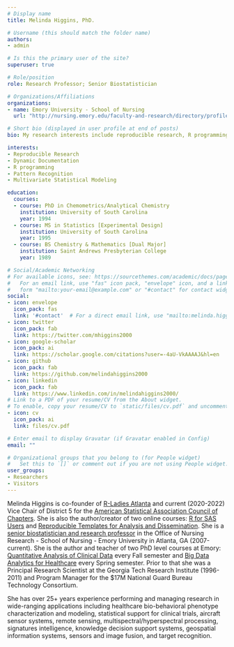 ```yaml
---
# Display name
title: Melinda Higgins, PhD.

# Username (this should match the folder name)
authors:
- admin

# Is this the primary user of the site?
superuser: true

# Role/position
role: Research Professor; Senior Biostatistician

# Organizations/Affiliations
organizations:
- name: Emory University - School of Nursing
  url: "http://nursing.emory.edu/faculty-and-research/directory/profile.html?id=980"

# Short bio (displayed in user profile at end of posts)
bio: My research interests include reproducible research, R programming, pattern recognition and multivariate statistical modeling.

interests:
- Reproducible Research
- Dynamic Documentation
- R programming
- Pattern Recognition
- Multivariate Statistical Modeling

education:
  courses:
  - course: PhD in Chemometrics/Analytical Chemistry
    institution: University of South Carolina
    year: 1994
  - course: MS in Statistics [Experimental Design]
    institution: University of South Carolina
    year: 1995
  - course: BS Chemistry & Mathematics [Dual Major]
    institution: Saint Andrews Presbyterian College
    year: 1989

# Social/Academic Networking
# For available icons, see: https://sourcethemes.com/academic/docs/page-builder/#icons
#   For an email link, use "fas" icon pack, "envelope" icon, and a link in the
#   form "mailto:your-email@example.com" or "#contact" for contact widget.
social:
- icon: envelope
  icon_pack: fas
  link: '#contact'  # For a direct email link, use "mailto:melinda.higgins@emory.edu".
- icon: twitter
  icon_pack: fab
  link: https://twitter.com/mhiggins2000
- icon: google-scholar
  icon_pack: ai
  link: https://scholar.google.com/citations?user=-4aU-VkAAAAJ&hl=en
- icon: github
  icon_pack: fab
  link: https://github.com/melindahiggins2000
- icon: linkedin
  icon_pack: fab
  link: https://www.linkedin.com/in/melindahiggins2000/
# Link to a PDF of your resume/CV from the About widget.
# To enable, copy your resume/CV to `static/files/cv.pdf` and uncomment the lines below.
- icon: cv
  icon_pack: ai
  link: files/cv.pdf

# Enter email to display Gravatar (if Gravatar enabled in Config)
email: ""

# Organizational groups that you belong to (for People widget)
#   Set this to `[]` or comment out if you are not using People widget.
user_groups:
- Researchers
- Visitors
---
```


Melinda Higgins is co-founder of [R-Ladies Atlanta](https://www.meetup.com/rladies-atlanta/) and current (2020-2022) Vice Chair of District 5 for the [American Statistical Association Council of Chapters](https://www.amstat.org/ASA/Membership/Chapters.aspx). She is also the author/creator of two online courses: [R for SAS Users](https://www.datacamp.com/courses/r-for-sas-users) and [Reproducible Templates for Analysis and Dissemination](https://www.coursera.org/learn/reproducible-templates-analysis). She is a [senior biostatistician and research professor](http://nursing.emory.edu/faculty-and-research/directory/profile.html?id=980) in the Office of Nursing Research - School of Nursing - Emory University in Atlanta, GA (2007-current). She is the author and teacher of two PhD level courses at Emory: [Quantitative Analysis of Clinical Data](https://melindahiggins2000.github.io/N736/) every Fall semester and [Big Data Analytics for Healthcare](https://melindahiggins2000.github.io/N741bigdata/) every Spring semester. Prior to that she was a Principal Research Scientist at the Georgia Tech Research Institute (1996-2011) and Program Manager for the $17M National Guard Bureau Technology Consortium.

She has over 25+ years experience performing and managing research in wide-ranging applications including healthcare bio-behavioral phenotype characterization and modeling, statistical support for clinical trials, aircraft sensor systems, remote sensing, multispectral/hyperspectral processing, signatures intelligence, knowledge decision support systems, geospatial information systems, sensors and image fusion, and target recognition.
